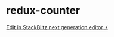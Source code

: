 # redux-counter

[Edit in StackBlitz next generation editor ⚡️](https://stackblitz.com/~/github.com/rc678/redux-counter)